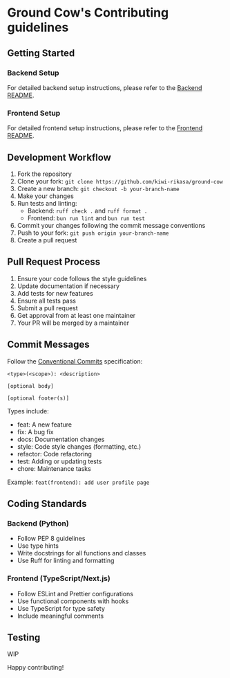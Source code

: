 # Ground Cow's Contributing guidelines

## Getting Started

### Backend Setup

For detailed backend setup instructions, please refer to the [Backend README](./backend/README.md).

### Frontend Setup

For detailed frontend setup instructions, please refer to the [Frontend README](./frontend/README.md).

## Development Workflow

1. Fork the repository
2. Clone your fork: `git clone https://github.com/kiwi-rikasa/ground-cow`
3. Create a new branch: `git checkout -b your-branch-name`
4. Make your changes
5. Run tests and linting:
   - Backend: `ruff check .` and `ruff format .`
   - Frontend: `bun run lint` and `bun run test`
6. Commit your changes following the commit message conventions
7. Push to your fork: `git push origin your-branch-name`
8. Create a pull request

## Pull Request Process

1. Ensure your code follows the style guidelines
2. Update documentation if necessary
3. Add tests for new features
4. Ensure all tests pass
5. Submit a pull request
5. Get approval from at least one maintainer
6. Your PR will be merged by a maintainer

## Commit Messages

Follow the [Conventional Commits](https://www.conventionalcommits.org/) specification:

```
<type>(<scope>): <description>

[optional body]

[optional footer(s)]
```

Types include:
- feat: A new feature
- fix: A bug fix
- docs: Documentation changes
- style: Code style changes (formatting, etc.)
- refactor: Code refactoring
- test: Adding or updating tests
- chore: Maintenance tasks

Example: `feat(frontend): add user profile page`

## Coding Standards

### Backend (Python)
- Follow PEP 8 guidelines
- Use type hints
- Write docstrings for all functions and classes
- Use Ruff for linting and formatting

### Frontend (TypeScript/Next.js)
- Follow ESLint and Prettier configurations
- Use functional components with hooks
- Use TypeScript for type safety
- Include meaningful comments

## Testing

WIP

Happy contributing! 
